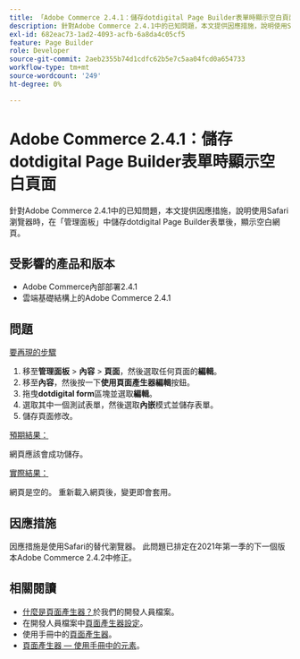 ```yaml
---
title: 「Adobe Commerce 2.4.1：儲存dotdigital Page Builder表單時顯示空白頁面」
description: 針對Adobe Commerce 2.4.1中的已知問題，本文提供因應措施，說明使用Safari瀏覽器時，在「管理面板」中儲存dotdigital Page Builder表單後，顯示空白網頁。
exl-id: 682eac73-1ad2-4093-acfb-6a8da4c05cf5
feature: Page Builder
role: Developer
source-git-commit: 2aeb2355b74d1cdfc62b5e7c5aa04fcd0a654733
workflow-type: tm+mt
source-wordcount: '249'
ht-degree: 0%

---
```


# Adobe Commerce 2.4.1：儲存dotdigital Page Builder表單時顯示空白頁面

針對Adobe Commerce 2.4.1中的已知問題，本文提供因應措施，說明使用Safari瀏覽器時，在「管理面板」中儲存dotdigital Page Builder表單後，顯示空白網頁。

## 受影響的產品和版本

* Adobe Commerce內部部署2.4.1
* 雲端基礎結構上的Adobe Commerce 2.4.1

## 問題

<u>要再現的步驟</u>

1. 移至&#x200B;**管理面板** > **內容** > **頁面**，然後選取任何頁面的&#x200B;**編輯**。
1. 移至&#x200B;**內容**，然後按一下&#x200B;**使用頁面產生器編輯**&#x200B;按鈕。
1. 拖曳&#x200B;**dotdigital form**&#x200B;區塊並選取&#x200B;**編輯**。
1. 選取其中一個測試表單，然後選取&#x200B;**內嵌**&#x200B;模式並儲存表單。
1. 儲存頁面修改。

<u>預期結果：</u>

網頁應該會成功儲存。

<u>實際結果：</u>

網頁是空的。 重新載入網頁後，變更即會套用。

## 因應措施

因應措施是使用Safari的替代瀏覽器。 此問題已排定在2021年第一季的下一個版本Adobe Commerce 2.4.2中修正。

## 相關閱讀

* [什麼是頁面產生器？](https://developer.adobe.com/commerce/frontend-core/page-builder/)於我們的開發人員檔案。
* 在開發人員檔案中[頁面產生器設定](https://experienceleague.adobe.com/docs/commerce-admin/page-builder/setup.html?lang=zh-Hant)。
* 使用手冊中的[頁面產生器](https://experienceleague.adobe.com/zh-hant/docs/commerce-admin/page-builder/introduction)。
* [頁面產生器 — 使用手冊中的元素](https://experienceleague.adobe.com/zh-hant/docs/commerce-admin/page-builder/workspace#elements)。
